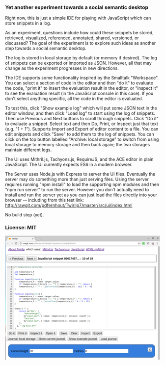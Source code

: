 ### Yet another experiment towards a social semantic desktop

Right now, this is just a simple IDE for playing with JavaScript which can store snippets in a log.

As an experiment, questions include how could these snippets be stored, retrieved, visualized, referenced, annotated, shared, versioned, or discussed? The goal of the experiment is to explore such ideas as another step towards a social semantic desktop.

The log is stored in local storage by default (or memory if desired).
The log of snippets can be exported or imported as JSON.
However, all that may change as the experiment progresses in new directions.

The IDE supports some functionality inspired by the Smalltalk "Workspace". You can select a section of code in the editor and then "do it" to evaluate the code, "print it" to insert the evaluation result in the editor, or "inspect it" to see the evaluation result (in the JavaScript console in this case). If you don't select anything specific, all the code in the editor is evaluated.

To test this, click "Show example log" which will put some JSON text in the editor window, and then click "Load log" to start using the log of snippets. Then use Previous and Next buttons to scroll through snippets. Click "Do it" to evaluate a snippet. Select text and then Do, Print, or Inspect just that text (e.g. "1 + 1"). Supports Import and Export of editor content to a file. You can edit snippets and click "Save" to add them to the log of snippets. You can click on the top button labelled "Archive: local storage" to switch from using local storage to memory storage and then back again; the two storages maintain different logs.

The UI uses Mithril.js, Tachyons.js, RequireJS, and the ACE editor in plain JavaScript. The UI currently expects ES6 in a modern browser.

The Server uses Node.js with Express to server the UI files. Eventually the server may do something more than just serving files. Using the server requires running "npm install" to load the supporting npm modules and then "npm run server" to run the server. However you don't actually need to install and run the server yet as you can just load the files directly into your browser -- including from this test link:  
http://rawgit.com/pdfernhout/Twirlip7/master/src/ui/index.html

No build step (yet).

### License: MIT

![Twirlip7 Screenshot showing F-to-C snippet](screenshots/Twirlip7_Screenshot_showing_F-to-C_snippet_2017-05-19.png?raw=true "Twirlip7 Screenshot showing F-to-C snippet")
